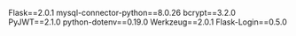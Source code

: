 Flask==2.0.1
mysql-connector-python==8.0.26
bcrypt==3.2.0
PyJWT==2.1.0
python-dotenv==0.19.0
Werkzeug==2.0.1
Flask-Login==0.5.0
